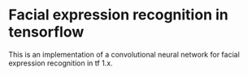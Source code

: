 # Facial expression recognition in tensorflow 
This is an implementation of a convolutional neural network for facial expression recognition in tf 1.x.
